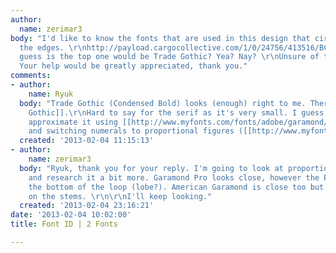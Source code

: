 ```yaml
---
author:
  name: zerimar3
body: "I'd like to know the fonts that are used in this design that circle around
  the edges. \r\nhttp://payload.cargocollective.com/1/0/24756/413516/BCA_logo_974.jpg\r\n\r\nMy
  guess is the top one would be Trade Gothic? Yea? Nay? \r\nUnsure of the bottom.
  Your help would be greatly appreciated, thank you."
comments:
- author:
    name: Ryuk
  body: "Trade Gothic (Condensed Bold) looks (enough) right to me. There's also [[http://www.myfonts.com/fonts/urw/alternate-gothic/|Alternate
    Gothic]].\r\nHard to say for the serif as it's very small. I guess you could fairly
    approximate it using [[http://www.myfonts.com/fonts/adobe/garamond/|Garamond Pro]]
    and switching numerals to proportional figures ([[http://www.myfonts.com/fonts/adobe/garamond/adobe-garamond-bold/glyphs.html#glyphs/505942/242|/1]])."
  created: '2013-02-04 11:15:13'
- author:
    name: zerimar3
  body: "Ryuk, thank you for your reply. I'm going to look at proportional figures
    and research it a bit more. Garamond Pro looks close, however the P is open at
    the bottom of the loop (lobe?). American Garamond is close too but the R is different
    on the stems. \r\n\r\nI'll keep looking."
  created: '2013-02-04 23:16:21'
date: '2013-02-04 10:02:00'
title: Font ID | 2 Fonts

---
```

